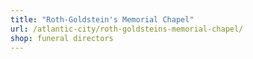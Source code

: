 ```yaml
---
title: "Roth-Goldstein's Memorial Chapel"
url: /atlantic-city/roth-goldsteins-memorial-chapel/
shop: funeral directors
---
```

